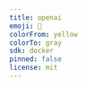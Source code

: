 ```yaml
---
title: openai
emoji: 🐢
colorFrom: yellow
colorTo: gray
sdk: docker
pinned: false
license: mit
---
```



